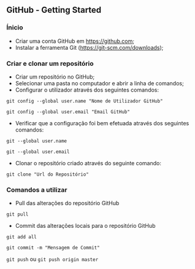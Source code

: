 
## GitHub - Getting Started

### Ínicio
- Criar uma conta GitHub em https://github.com;
- Instalar a ferramenta Git (https://git-scm.com/downloads);
### Criar e clonar um repositório
- Criar um repositório no GitHub;
- Selecionar uma pasta no computador e abrir a linha de comandos;
- Configurar o utilizador através dos seguintes comandos:

`git config --global user.name "Nome de Utilizador GitHub"`

`git config --global user.email "Email GitHub"`
- Verificar que a configuração foi bem efetuada através dos seguintes comandos:

`git --global user.name`

`git --global user.email`

- Clonar o repositório criado através do seguinte comando:

`git clone "Url do Repositório"`
### Comandos a utilizar
- Pull das alterações do repositório GitHub

`git pull`

- Commit das alterações locais para o repositório GitHub

`git add all`

`git commit -m "Mensagem de Commit"`

`git push` ou `git push origin master` 


